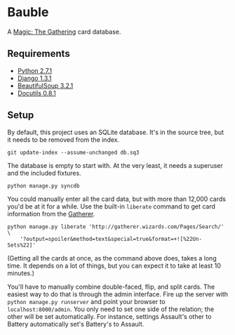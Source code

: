 # Bauble

A [Magic: The Gathering][1] card database.

## Requirements

-   [Python 2.7.1][2]
-   [Django 1.3.1][3]
-   [BeautifulSoup 3.2.1][4]
-   [Docutils 0.8.1][5]

## Setup

By default, this project uses an SQLite database. It's in the source
tree, but it needs to be removed from the index.

    git update-index --assume-unchanged db.sq3

The database is empty to start with. At the very least, it needs a
superuser and the included fixtures.

    python manage.py syncdb

You could manually enter all the card data, but with more than
12,000 cards you'd be at it for a while. Use the built-in `liberate`
command to get card information from the [Gatherer][6].

    python manage.py liberate 'http://gatherer.wizards.com/Pages/Search/' \
        '?output=spoiler&method=text&special=true&format=+![%22Un-Sets%22]'

(Getting all the cards at once, as the command above does, takes a
long time. It depends on a lot of things, but you can expect it to
take at least 10 minutes.)

You'll have to manually combine double-faced, flip, and split cards.
The easiest way to do that is through the admin interface. Fire up
the server with `python manage.py runserver` and point your browser
to `localhost:8000/admin`. You only need to set one side of the
relation; the other will be set automatically. For instance, settings
Assault's other to Battery automatically set's Battery's to Assault.

[1]: http://en.wikipedia.org/wiki/Magic:_The_Gathering
[2]: http://python.org/
[3]: https://www.djangoproject.com/
[4]: http://www.crummy.com/software/BeautifulSoup/
[5]: http://docutils.sourceforge.net/
[6]: http://gatherer.wizards.com/
